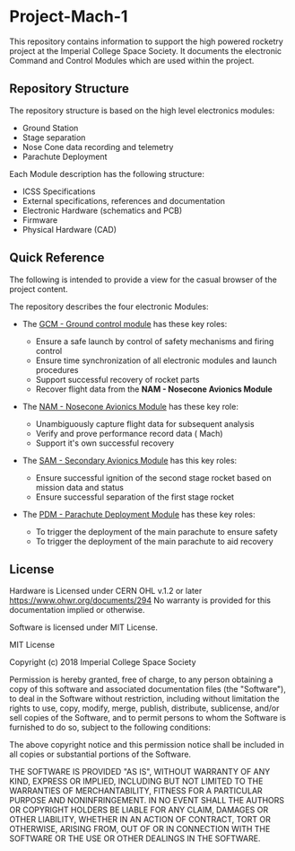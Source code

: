 # Project-Mach-1
This repository contains information to support the high powered rocketry project at the Imperial College Space Society. It documents the electronic Command and Control Modules which are used within the project.

## Repository Structure
The repository structure is based on the high level electronics modules:

* Ground Station
* Stage separation
* Nose Cone data recording and telemetry
* Parachute Deployment

Each Module description has the following structure:

* ICSS Specifications
* External specifications, references and documentation
* Electronic Hardware (schematics and PCB)
* Firmware
* Physical Hardware (CAD)

## Quick Reference
The following is intended to provide a view for the casual browser of the project content.

The repository describes the four electronic Modules:

* The [GCM - Ground control module](https://github.com/ImperialSpaceSociety/Project-Mach-1/blob/master/GCM/README.md) has these key roles:
  * Ensure a safe launch by control of safety mechanisms and firing control
  * Ensure time synchronization of all electronic modules and launch procedures
  * Support successful recovery of rocket parts
  * Recover flight data from the **NAM - Nosecone Avionics Module**

* The [NAM - Nosecone Avionics Module](https://github.com/ImperialSpaceSociety/Project-Mach-1/blob/master/NAM/README.md) has these key role:
  * Unambiguously capture flight data for subsequent analysis
  * Verify and prove performance record data ( Mach)
  * Support it's own successful recovery

* The [SAM - Secondary Avionics Module](https://github.com/ImperialSpaceSociety/Project-Mach-1/blob/master/SAM/README.md) has this key roles:
  * Ensure successful ignition of the second stage rocket based on mission data and status
  * Ensure successful separation of the first stage rocket

* The [PDM - Parachute Deployment Module](https://github.com/ImperialSpaceSociety/Project-Mach-1/blob/master/PDM/README.md) has these key roles:
  * To trigger the deployment of the main parachute to ensure safety
  * To trigger the deployment of the main parachute to aid recovery



## License

Hardware is Licensed under CERN OHL v.1.2 or later https://www.ohwr.org/documents/294 No warranty is provided for this documentation implied or otherwise.

Software is licensed under MIT License.

MIT License

Copyright (c) 2018 Imperial College Space Society

Permission is hereby granted, free of charge, to any person obtaining a copy of this software and associated documentation files (the "Software"), to deal in the Software without restriction, including without limitation the rights to use, copy, modify, merge, publish, distribute, sublicense, and/or sell copies of the Software, and to permit persons to whom the Software is furnished to do so, subject to the following conditions:

The above copyright notice and this permission notice shall be included in all copies or substantial portions of the Software.

THE SOFTWARE IS PROVIDED "AS IS", WITHOUT WARRANTY OF ANY KIND, EXPRESS OR IMPLIED, INCLUDING BUT NOT LIMITED TO THE WARRANTIES OF MERCHANTABILITY, FITNESS FOR A PARTICULAR PURPOSE AND NONINFRINGEMENT. IN NO EVENT SHALL THE AUTHORS OR COPYRIGHT HOLDERS BE LIABLE FOR ANY CLAIM, DAMAGES OR OTHER LIABILITY, WHETHER IN AN ACTION OF CONTRACT, TORT OR OTHERWISE, ARISING FROM, OUT OF OR IN CONNECTION WITH THE SOFTWARE OR THE USE OR OTHER DEALINGS IN THE SOFTWARE.


























